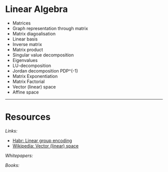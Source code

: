 # Linear Algebra

* Matrices
* Graph representation through matrix
* Matrix diagoalisation
* Linear basis
* Inverse matrix
* Matrix product
* Singular value decomposition
* Eigenvalues
* LU-decomposition
* Jordan decomposition PDP^(-1)
* Matrix Exponentiation
* Matrix Factorial
* Vector (linear) space
* Affine space

___

# Resources

*Links:*
* [Habr: Linear group encoding](https://habr.com/ru/post/453130/)
* [Wikipedia: Vector (linear) space](https://en.wikipedia.org/wiki/Affine_space)

*Whitepapers:*

*Books:*

